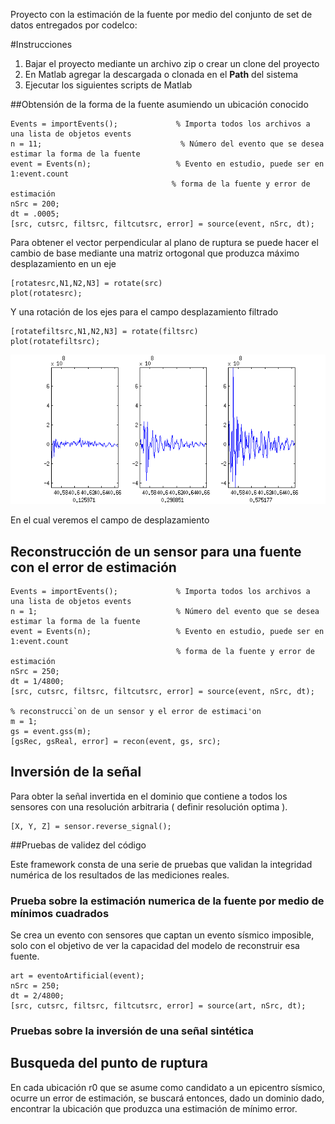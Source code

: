 Proyecto con la estimación de la fuente por medio del conjunto de set de datos
entregados por codelco:

#Instrucciones

1. Bajar el proyecto mediante un archivo zip o crear un clone del proyecto
2. En Matlab agregar la descargada o clonada en el **Path** del sistema
3. Ejecutar los siguientes scripts de Matlab

##Obtensión de la forma de la fuente asumiendo un ubicación conocido

 ```
Events = importEvents();             % Importa todos los archivos a una lista de objetos events
n = 11;                               % Número del evento que se desea estimar la forma de la fuente
event = Events(n);                   % Evento en estudio, puede ser en 1:event.count
                                     % forma de la fuente y error de estimación
nSrc = 200;
dt = .0005;
[src, cutsrc, filtsrc, filtcutsrc, error] = source(event, nSrc, dt); 
```
Para obtener el vector perpendicular al plano de ruptura se puede hacer el cambio de base
mediante una matriz ortogonal que produzca máximo desplazamiento en un eje

```        
[rotatesrc,N1,N2,N3] = rotate(src)
plot(rotatesrc);
 ```
Y una rotación de los ejes para el campo desplazamiento filtrado
```        
[rotatefiltsrc,N1,N2,N3] = rotate(filtsrc)
plot(rotatefiltsrc);
 ```

![Sin titulo](https://github.com/ljofre/cmm-uchile-time-reversal/blob/master/fig/f.source1.png)

En el cual veremos el campo de desplazamiento

## Reconstrucción de un sensor para una fuente con el error de estimación

```
Events = importEvents();             % Importa todos los archivos a una lista de objetos events
n = 1;                               % Número del evento que se desea estimar la forma de la fuente
event = Events(n);                   % Evento en estudio, puede ser en 1:event.count
                                     % forma de la fuente y error de estimación
nSrc = 250;
dt = 1/4800;
[src, cutsrc, filtsrc, filtcutsrc, error] = source(event, nSrc, dt);

% reconstrucci`on de un sensor y el error de estimaci'on
m = 1;
gs = event.gss(m);
[gsRec, gsReal, error] = recon(event, gs, src);
```

## Inversión de la señal
Para obter la señal invertida en el dominio que contiene a todos los sensores
con una resolución arbitraria ( definir resolución optima ).

```
[X, Y, Z] = sensor.reverse_signal();
```

##Pruebas de validez del código 
 
Este framework consta de una serie de pruebas que validan la integridad numérica de los resultados de las mediciones reales.
### Prueba sobre la estimación numerica de la fuente por medio de mínimos cuadrados
Se crea un evento con sensores que captan un evento sísmico imposible, solo
con el objetivo de ver la capacidad del modelo de reconstruir esa fuente.

```
art = eventoArtificial(event);
nSrc = 250;
dt = 2/4800;
[src, cutsrc, filtsrc, filtcutsrc, error] = source(art, nSrc, dt);

```
### Pruebas sobre la inversión de una señal sintética




## Busqueda del punto de ruptura
En cada ubicación r0 que se asume como candidato a un epicentro sísmico, ocurre
un error de estimación, se buscará entonces, dado un dominio dado, encontrar la ubicación
que produzca una estimación de mínimo error.
